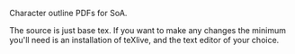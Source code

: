 Character outline PDFs for SoA.

The source is just base tex. If you want to make any changes the minimum you'll need is an installation of teXlive, and the text editor of your choice.
